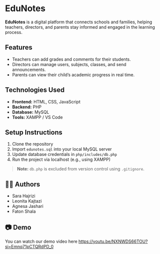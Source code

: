 # EduNotes 

**EduNotes** is a digital platform that connects schools and families, helping teachers, directors, and parents stay informed and engaged in the learning process.

##  Features

- Teachers can add grades and comments for their students.
- Directors can manage users, subjects, classes, and send announcements.
- Parents can view their child’s academic progress in real time.

## Technologies Used

- **Frontend:** HTML, CSS, JavaScript
- **Backend:** PHP 
- **Database:** MySQL
- **Tools:** XAMPP / VS Code

##  Setup Instructions

1. Clone the repository
2. Import `edunotes.sql` into your local MySQL server
3. Update database credentials in `php/includes/db.php`
4. Run the project via localhost (e.g., using XAMPP)

>  **Note:** `db.php` is excluded from version control using `.gitignore`.

## 👨‍💻 Authors

- Sara Hajrizi  
- Leonita Kajtazi  
- Agnesa Jashari  
- Faton Shala

## 📷 Demo

You can watch our demo video here https://youtu.be/NXNWDS66TOU?si=Emnq71pCTQRdPD_0

